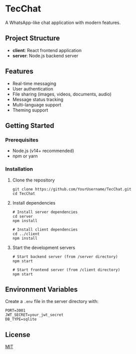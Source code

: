 # TecChat

A WhatsApp-like chat application with modern features.

## Project Structure

- **client**: React frontend application
- **server**: Node.js backend server

## Features

- Real-time messaging
- User authentication
- File sharing (images, videos, documents, audio)
- Message status tracking
- Multi-language support
- Theming support

## Getting Started

### Prerequisites

- Node.js (v14+ recommended)
- npm or yarn

### Installation

1. Clone the repository
   ```
   git clone https://github.com/YourUsername/TecChat.git
   cd TecChat
   ```

2. Install dependencies
   ```
   # Install server dependencies
   cd server
   npm install

   # Install client dependencies
   cd ../client
   npm install
   ```

3. Start the development servers
   ```
   # Start backend server (from /server directory)
   npm start

   # Start frontend server (from /client directory)
   npm start
   ```

## Environment Variables

Create a `.env` file in the server directory with:

```
PORT=3001
JWT_SECRET=your_jwt_secret
DB_TYPE=sqlite
```

## License

[MIT](LICENSE)
